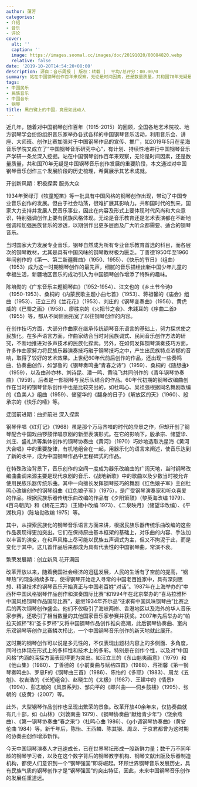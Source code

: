 ```yaml
---
author: 蒲芳
categories:
- 介绍
- 音乐
- 评论
cover:
  alt: ''
  caption: ''
  image: https://images.soomal.cc/images/doc/20191020/00084820.webp
  relative: false
date: '2019-10-20T14:54:20+08:00'
description: 源自：音乐周报 | 版权：转载 |  平均/总评分：00.00/0
summary: 站在中国钢琴创作百年来观察，无论是时间因素，还是数量质量，共和国70年无疑是中国钢琴音乐创作发展的重要阶段，本文通过对中国钢琴音乐创作三个发展阶段的历史梳理，希冀展示其艺术成就……
tags:
- 中国民乐
- 民族音乐
- 中国音乐
- 钢琴
title: 黑白键上的中国，竟是如此动人
---
```


近几年，随着对中国钢琴创作百年（1915-2015）的回顾，全国各地艺术院校、地方钢琴学会纷纷组织音乐家举办各式各样的中国钢琴音乐活动，利用音乐会、讲座、大师班、创作比赛加强对于中国钢琴作品的宣传、推广，如2019年5月在星海音乐学院又成立了“中国钢琴音乐研究中心”，有计划、持续性地进行中国钢琴音乐产学研一条龙深入挖掘。站在中国钢琴创作百年来观察，无论是时间因素，还是数量质量，共和国70年无疑是中国钢琴音乐创作发展的重要阶段，本文通过对中国钢琴音乐创作三个发展阶段的历史梳理，希冀展示其艺术成就。

开创新风期：积极探索 服务大众

1934年贺绿汀《牧童短笛》等一批具有中国风格的钢琴创作出现，带动了中国专业音乐创作的发展。但由于社会动荡，很难扩展其影响力。共和国时代的到来，国家大力支持并发展人民音乐事业，因此在内容及形式上要体现时代风尚和大众意识，特别强调创作上要有民族风格体现。无论是音乐教育还是艺术表演都在不断地强调和加强民族音乐的渗透，以期创作出更多层面及广大听众都需要、适合的钢琴音乐。

当时国家大力发展专业音乐，钢琴自然成为所有专业音乐教育首选的科目，而各层次的钢琴教材，尤其是具有中国风味的钢琴教材极为匮乏。丁善德1950年至1960年间创作的《第一、第二新疆舞曲》（1950、1955）、《快乐的节日》（组曲）（1953）成为这一时期钢琴创作的最先声，细腻的音乐描绘出新中国少年儿童的幸福生活，新疆地区音乐的成功引入为中国钢琴创作增添了特殊的趣味。

陈培勋的《广东音乐主题钢琴曲》（1952-1954）、江文也的《乡土节令诗》（1950-1953）、桑桐的《内蒙民歌主题小曲七首》（1953）、蒋祖馨的《庙会》组曲（1953）、汪立三的《兰花花》（1953）、刘庄的《钢琴变奏曲》（1956）、黄虎威的《巴蜀之画》（1958）、廖胜京的《火把节之夜》、朱践耳的《序曲二首》（1955）等，都从不同侧面拓宽了以往钢琴创作的内容。

在创作技巧方面，大部分作曲家在继承传统钢琴音乐语言的基础上，努力探求使之民族化。在多声语言方面，作曲家结合当时对民族调式、民间音乐创作方法的研究，不断地推进对多声技术的民族化探索。另外，在如何发挥钢琴演奏技巧方面，许多作曲家努力将民族乐器演奏技巧融于钢琴技巧之中，产生出民族特点浓郁的音响，取得了较好的艺术效果。上世纪60年代前后创作的作品，还出现一些奏鸣曲、协奏曲创作，如邹鲁的《钢琴奏鸣曲“青春之诗”》（1959）、桑桐的《随想曲》（1959），以及由孙亦林、刘诗昆、潘一鸣、黄晓飞共同创作的《青年钢琴协奏曲》（1959）。后者是一部钢琴与民乐队结合的作品。60年代初期的钢琴改编曲创作在当时的钢琴音乐创作中也是比较突出的，如杜鸣心、吴祖强根据同名舞剧改编的《鱼美人》组曲（1959）、储望华的《翻身的日子》《解放区的天》（1960）、殷承宗的《快乐的嗦》等。

迂回前进期：曲折前进 深入探索

钢琴伴唱《红灯记》（1968）虽是那个万马齐喑的时代的应景之作，但却开创了钢琴配合中国戏曲锣鼓伴唱京剧的新型表演形式。在它的影响下，殷承宗、储望华、刘庄、盛礼洪等集体创作的钢琴协奏曲《黄河》（1970）巧妙地选取冼星海《黄河大合唱》中的重要旋律，有机地组合在一起，用器乐化的语言来阐述，使音乐达到了新的水平，成为中国钢琴作品中里程碑式的作品。

在特殊政治背景下，音乐创作的空间一度成为器乐改编曲的广阔天地，当时钢琴改编曲曲调来源主要是现代京剧的音乐、《战地新歌》中的歌曲以及少数当时被允许使用民族乐器传统乐曲。其中一向擅长发挥钢琴技巧的舞剧《红色娘子军》主创杜鸣心改编创作的钢琴组曲《红色娘子军》（1975），是广受钢琴演奏家和听众喜爱的作品。根据民族乐器传统乐曲改编的作品有《夕阳箫鼓》（黎英海改编 1979）、《百鸟朝凤》和《梅花三弄》（王建中改编 1973）、《二泉映月》（储望华改编）、《平湖秋月》（陈培勋改编 1975）等。

其中，从探索民族化的钢琴音乐语言方面来讲，根据民族乐器传统乐曲改编的这些作品表现得更加突出。它们在保持原曲基本框架的基础上，对乐曲的内容、手法加以丰富的演变，在和声风格上尽可能以民族五声调式为主，但又不拘泥于此，而是变化于其中。这几首作品后来都成为具有代表性的中国钢琴曲，常演不衰。

繁荣发展期：创立新风 花开满园

改革开放以来，随着我国社会经济的迅猛发展，人民的生活有了空前的提高，“钢琴热”的现象持续多年，使得钢琴开始走入寻常的中国老百姓家中，具有深刻思想、精湛技术的钢琴音乐开始真正与中国老百姓“对话”。1987年在上海举办的“中西杯中国风格钢琴作品创作和演奏国际比赛”和1994年在北京举办的“喜马拉雅杯中国风格钢琴作品国际比赛”，是继1934年齐尔品“征求有中国风味钢琴曲”比赛之后的两次钢琴创作盛会。他们不仅吸引了海峡两岸、香港地区以及海外的华人音乐家参赛，还吸引了相当数量的其他国家音乐家参赛并获奖。2007年先后举办的“帕拉天奴杯”和“圣卡罗杯”又将中国钢琴作品创作推向高潮，此后钢琴协奏曲、室内乐双钢琴等创作比赛鳞次栉比，一个中国钢琴音乐创作的新天地就此展开。

这时期的钢琴创作可以说是多元性的，不仅表现出题材内容上的多侧面、多角度，同时也体现在形式上的多样性和技术上的多彩。特别是在创作个性，以及对“中国风格”内涵的深探方面表现得更为突出。如汪立三的《东山魁夷画意》（1979）和《他山集》（1980）、丁善德的《小前奏曲与赋格四首》（1988）、蒋祖馨《第一钢琴奏鸣曲》、罗忠F的《钢琴曲三首》（1986）、陈怡的《多耶》（1983）、周龙《五魁》、权吉浩的《长短组合》、赵晓生的《太极》（1987）、王建中的《情景》（1994）、彭志敏的《风景系列》、邹向平的《即兴曲――侗乡鼓楼》（1995）、张朝的《皮黄》（2007）等。

此外，大型钢琴作品创作也呈现出繁荣的景象。改革开放40余年来，仅协奏曲就有几十部，如《山林》（刘敦南曲 1979）、《钢琴协奏曲“献给青少年”》（饶余燕曲）、《第一钢琴协奏曲“春之采”》（杜鸣心曲 1986）、《g小调钢琴协奏曲》（黄安伦曲 1984）等。新千年后，陈怡、王西麟、陈其钢、周龙、于京君都曾为这时期的协奏曲创作增添新作。

今天中国钢琴演奏人才迅速成长，已在世界琴坛形成一股新鲜力量；数千万不同年龄的钢琴学习者，以及在这个数字背后的钢琴教学机构、钢琴文献出版及乐器制造机构，都使人们意识到一个“钢琴强国”即将崛起。环顾世界钢琴音乐发展历史，具有民族气质的钢琴创作才是“钢琴强国”的突出特征，因此，未来中国钢琴音乐创作的发展任重道远。